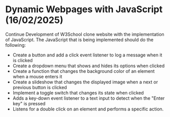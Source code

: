 # Dynamic Webpages with JavaScript (16/02/2025)

Continue Development of W3School clone website with the implementation of JavaScript. The JavaScript that is being implemented should do the following:
- Create a button and add a click event listener to log a message when it is clicked
- Create a dropdown menu that shows and hides its options when clicked
- Create a function that changes the background color of an element when a mouse enters it
- Create a slideshow that changes the displayed image when a next or previous button is clicked
- Implement a toggle switch that changes its state when clicked
- Adds a key-down event listener to a text input to detect when the "Enter key" is pressed
- Listens for a double click on an element and performs a specific action.